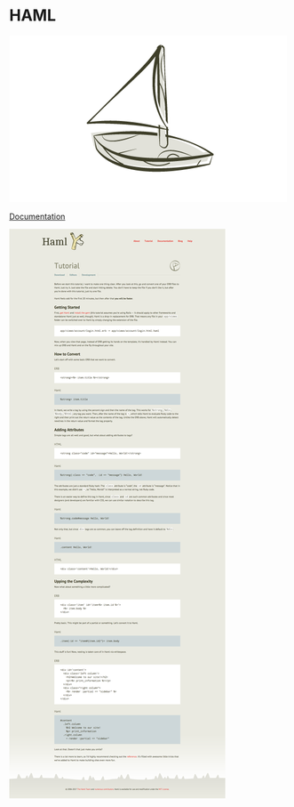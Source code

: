 # HAML

![haml](assets/haml.png)

[Documentation](http://haml.info/)

![hamltutorial](assets/hamltutorial.png)